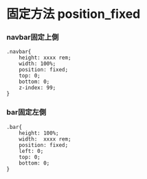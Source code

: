 # 固定方法 position_fixed

### navbar固定上側

	.navbar{
	    height: xxxx rem;
	    width: 100%;
	    position: fixed;
	    top: 0;
	    bottom: 0;
	    z-index: 99;
	}

### bar固定左側

	.bar{
	    height: 100%;
	    width:  xxxx rem;
	    position: fixed;
	    left: 0;
	    top: 0;
	    bottom: 0;
	}
